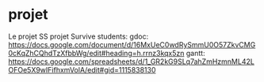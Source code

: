 # projet
Le projet SS
projet Survive students: gdoc: https://docs.google.com/document/d/16MxUeC0wdRySmmU0O57ZkvCMG0cKqZhCQhdTzXfbbWg/edit#heading=h.rrnz3kqx5zn gantt: https://docs.google.com/spreadsheets/d/1_GR2kG9SLq7ahZmHzmnML42LOFOe5X9wIFifhxmVolA/edit#gid=1115838130
